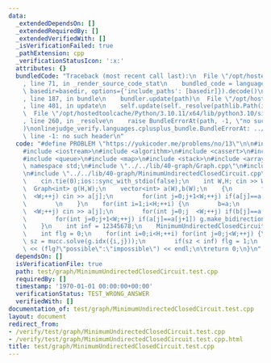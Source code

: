 ```yaml
---
data:
  _extendedDependsOn: []
  _extendedRequiredBy: []
  _extendedVerifiedWith: []
  _isVerificationFailed: true
  _pathExtension: cpp
  _verificationStatusIcon: ':x:'
  attributes: {}
  bundledCode: "Traceback (most recent call last):\n  File \"/opt/hostedtoolcache/Python/3.10.11/x64/lib/python3.10/site-packages/onlinejudge_verify/documentation/build.py\"\
    , line 71, in _render_source_code_stat\n    bundled_code = language.bundle(stat.path,\
    \ basedir=basedir, options={'include_paths': [basedir]}).decode()\n  File \"/opt/hostedtoolcache/Python/3.10.11/x64/lib/python3.10/site-packages/onlinejudge_verify/languages/cplusplus.py\"\
    , line 187, in bundle\n    bundler.update(path)\n  File \"/opt/hostedtoolcache/Python/3.10.11/x64/lib/python3.10/site-packages/onlinejudge_verify/languages/cplusplus_bundle.py\"\
    , line 401, in update\n    self.update(self._resolve(pathlib.Path(included), included_from=path))\n\
    \  File \"/opt/hostedtoolcache/Python/3.10.11/x64/lib/python3.10/site-packages/onlinejudge_verify/languages/cplusplus_bundle.py\"\
    , line 260, in _resolve\n    raise BundleErrorAt(path, -1, \"no such header\"\
    )\nonlinejudge_verify.languages.cplusplus_bundle.BundleErrorAt: ../../lib/15-heap/RadixHeap.cpp:\
    \ line -1: no such header\n"
  code: "#define PROBLEM \"https://yukicoder.me/problems/no/13\"\n\n#include <vector>\n\
    #include <iostream>\n#include <algorithm>\n#include <cassert>\n#include <set>\n\
    #include <queue>\n#include <map>\n#include <stack>\n#include <array>\n\nusing\
    \ namespace std;\n#include \"../../lib/40-graph/Graph.cpp\"\n#include \"../../lib/15-heap/RadixHeap.cpp\"\
    \n#include \"../../lib/40-graph/MinimumUndirectedClosedCircuit.cpp\"\n\nint main(){\n\
    \    cin.tie(0);ios::sync_with_stdio(false);\n    int W,H; cin >> W >> H;\n  \
    \  Graph<int> g(H,W);\n    vector<int> a(W),b(W);\n    {\n        for(int j=0;j\
    \  <W;++j) cin >> a[j];\n        for(int j=0;j+1<W;++j) if(a[j]==a[j+1]) g.make_bidirectional_edge({0,j},{0,j+1},1);\
    \        \n    }\n    for(int i=1;i<H;++i) {\n        b=a;\n        for(int j=0;j\
    \  <W;++j) cin >> a[j];\n        for(int j=0;j  <W;++j) if(b[j]==a[j]) g.make_bidirectional_edge({i,j},{i-1,j},1);\n\
    \        for(int j=0;j+1<W;++j) if(a[j]==a[j+1]) g.make_bidirectional_edge({i,j},{i,j+1},1);\n\
    \    }\n    int inf = 12345678;\n    MinimumUndirectedClosedCircuit<int> mucc(g,inf);\n\
    \    int flg = 0;\n    for(int i=0;i<H;++i) for(int j=0;j<W;++j) {\n        int\
    \ sz = mucc.solve(g.idx({i,j}));\n        if(sz < inf) flg = 1;\n    }\n    cout\
    \ << (flg?\"possible\":\"impossible\") << endl;\n\treturn 0;\n}\n"
  dependsOn: []
  isVerificationFile: true
  path: test/graph/MinimumUndirectedClosedCircuit.test.cpp
  requiredBy: []
  timestamp: '1970-01-01 00:00:00+00:00'
  verificationStatus: TEST_WRONG_ANSWER
  verifiedWith: []
documentation_of: test/graph/MinimumUndirectedClosedCircuit.test.cpp
layout: document
redirect_from:
- /verify/test/graph/MinimumUndirectedClosedCircuit.test.cpp
- /verify/test/graph/MinimumUndirectedClosedCircuit.test.cpp.html
title: test/graph/MinimumUndirectedClosedCircuit.test.cpp
---
```

